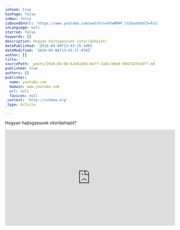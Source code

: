 ```yaml
---
inFeed: true
hasPage: false
inNav: false
isBasedOnUrl: 'https://www.youtube.com/watch?v=6Yw0M4P_tsI&nohtml5=False'
inLanguage: null
starred: false
keywords: []
description: Hogyan hajtogassunk vitorláshajót?
datePublished: '2016-04-08T13:43:28.140Z'
dateModified: '2016-04-08T13:41:17.976Z'
author: []
title: ''
sourcePath: _posts/2016-04-08-61e8a303-0e7f-416e-b6e8-9847187e34f7.md
published: true
authors: []
publisher:
  name: youtube.com
  domain: www.youtube.com
  url: null
  favicon: null
_context: 'http://schema.org'
_type: Article

---
```

Hogyan hajtogassunk vitorláshajót?

<iframe width="560" height="315" src="https://www.youtube.com/embed/6Yw0M4P_tsI" frameborder="0" allowfullscreen="allowfullscreen" style=""></iframe>